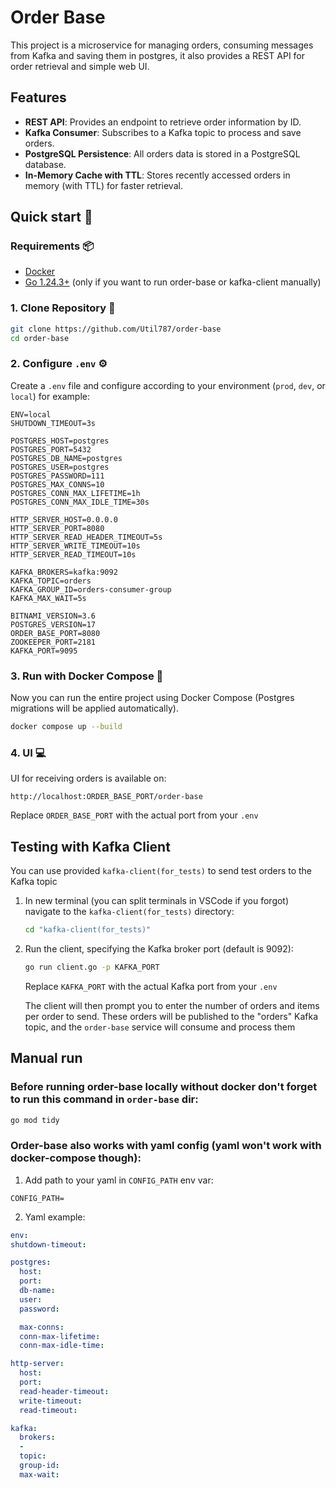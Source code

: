 # Order Base

This project is a microservice for managing orders, consuming messages from Kafka and saving them in postgres, it also provides a REST API for order retrieval and simple web UI.

## Features

- **REST API**: Provides an endpoint to retrieve order information by ID.
- **Kafka Consumer**: Subscribes to a Kafka topic to process and save orders.
- **PostgreSQL Persistence**: All orders data is stored in a PostgreSQL database.
- **In-Memory Cache with TTL**: Stores recently accessed orders in memory (with TTL) for faster retrieval.

## Quick start 🚀

### Requirements 📦
-   [Docker](https://docs.docker.com/get-docker/)
-   [Go 1.24.3+](https://golang.org/doc/install) (only if you want to run order-base or kafka-client manually)

### 1. Clone Repository 📂
```bash
git clone https://github.com/Util787/order-base
cd order-base
```

### 2. Configure `.env` ⚙️
Create a `.env` file and configure according to your environment (`prod`, `dev`, or `local`) for example:
```env
ENV=local
SHUTDOWN_TIMEOUT=3s

POSTGRES_HOST=postgres
POSTGRES_PORT=5432
POSTGRES_DB_NAME=postgres
POSTGRES_USER=postgres
POSTGRES_PASSWORD=111
POSTGRES_MAX_CONNS=10
POSTGRES_CONN_MAX_LIFETIME=1h
POSTGRES_CONN_MAX_IDLE_TIME=30s

HTTP_SERVER_HOST=0.0.0.0
HTTP_SERVER_PORT=8080
HTTP_SERVER_READ_HEADER_TIMEOUT=5s
HTTP_SERVER_WRITE_TIMEOUT=10s
HTTP_SERVER_READ_TIMEOUT=10s

KAFKA_BROKERS=kafka:9092
KAFKA_TOPIC=orders
KAFKA_GROUP_ID=orders-consumer-group
KAFKA_MAX_WAIT=5s

BITNAMI_VERSION=3.6
POSTGRES_VERSION=17
ORDER_BASE_PORT=8080
ZOOKEEPER_PORT=2181
KAFKA_PORT=9095
```

### 3. Run with Docker Compose 🐳
Now you can run the entire project using Docker Compose (Postgres migrations will be applied automatically).

```bash
docker compose up --build
```

### 4. UI 💻
UI for receiving orders is available on:
```
http://localhost:ORDER_BASE_PORT/order-base
```
Replace `ORDER_BASE_PORT` with the actual port from your `.env`

## Testing with Kafka Client

You can use provided `kafka-client(for_tests)` to send test orders to the Kafka topic

1.  In new terminal (you can split terminals in VSCode if you forgot) navigate to the `kafka-client(for_tests)` directory:
    ```bash
    cd "kafka-client(for_tests)"
    ```

2.  Run the client, specifying the Kafka broker port (default is 9092):
    ```bash
    go run client.go -p KAFKA_PORT
    ```
    Replace `KAFKA_PORT` with the actual Kafka port from your `.env`

    The client will then prompt you to enter the number of orders and items per order to send. These orders will be published to the "orders" Kafka topic, and the `order-base` service will consume and process them

## Manual run

### Before running order-base locally without docker don't forget to run this command in `order-base` dir:

```bash
go mod tidy
``` 

### Order-base also works with yaml config (yaml won't work with docker-compose though):
1. Add path to your yaml in `CONFIG_PATH` env var:

```env
CONFIG_PATH=
```

2. Yaml example:

```yaml
env:
shutdown-timeout:

postgres:
  host:
  port: 
  db-name:
  user:
  password:

  max-conns:
  conn-max-lifetime:
  conn-max-idle-time:

http-server:
  host:
  port:
  read-header-timeout:
  write-timeout:
  read-timeout:

kafka:
  brokers:
  -
  topic:
  group-id:
  max-wait:
```
